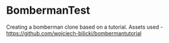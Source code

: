 # BombermanTest
 
Creating a bomberman clone based on a tutorial.
Assets used -  https://github.com/wojciech-bilicki/bombermantutorial
